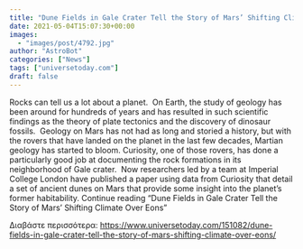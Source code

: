 ```yaml
---
title: "Dune Fields in Gale Crater Tell the Story of Mars’ Shifting Climate Over Eons"
date: 2021-05-04T15:07:30+00:00
images:
  - "images/post/4792.jpg"
author: "AstroBot"
categories: ["News"]
tags: ["universetoday.com"]
draft: false
---
```


Rocks can tell us a lot about a planet.  On Earth, the study of geology has been around for hundreds of years and has resulted in such scientific findings as the theory of plate tectonics and the discovery of dinosaur fossils.  Geology on Mars has not had as long and storied a history, but with the rovers that have landed on the planet in the last few decades, Martian geology has started to bloom. Curiosity, one of those rovers, has done a particularly good job at documenting the rock formations in its neighborhood of Gale crater.  Now researchers led by a team at Imperial College London have published a paper using data from Curiosity that detail a set of ancient dunes on Mars that provide some insight into the planet’s former habitability. Continue reading “Dune Fields in Gale Crater Tell the Story of Mars’ Shifting Climate Over Eons” 

Διαβάστε περισσότερα: https://www.universetoday.com/151082/dune-fields-in-gale-crater-tell-the-story-of-mars-shifting-climate-over-eons/
